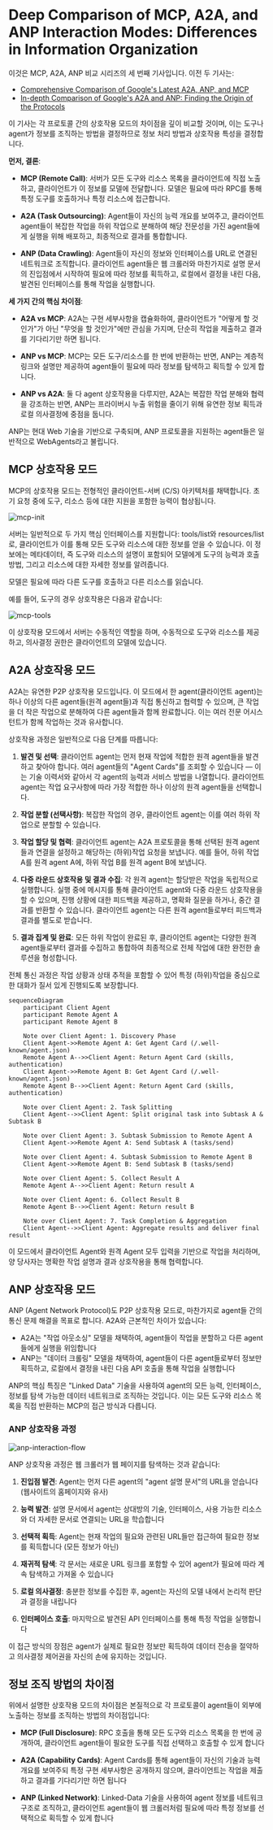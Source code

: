 # Deep Comparison of MCP, A2A, and ANP Interaction Modes: Differences in Information Organization

이것은 MCP, A2A, ANP 비교 시리즈의 세 번째 기사입니다. 이전 두 기사는:

- [Comprehensive Comparison of Google's Latest A2A, ANP, and MCP](/blogs/Comparing-the-Interaction-Modes-of-MCP-A2A-and-ANP.md)
- [In-depth Comparison of Google's A2A and ANP: Finding the Origin of the Protocols](/blogs/In-depth-Comparison-of-Google-A2A-and-ANP-Finding-the-Origin-of-Protocols.md)

이 기사는 각 프로토콜 간의 상호작용 모드의 차이점을 깊이 비교할 것이며, 이는 도구나 agent가 정보를 조직하는 방법을 결정하므로 정보 처리 방법과 상호작용 특성을 결정합니다.

**먼저, 결론**:

- **MCP (Remote Call)**: 서버가 모든 도구와 리소스 목록을 클라이언트에 직접 노출하고, 클라이언트가 이 정보를 모델에 전달합니다. 모델은 필요에 따라 RPC를 통해 특정 도구를 호출하거나 특정 리소스에 접근합니다.

- **A2A (Task Outsourcing)**: Agent들이 자신의 능력 개요를 보여주고, 클라이언트 agent들이 복잡한 작업을 하위 작업으로 분해하여 해당 전문성을 가진 agent들에게 실행을 위해 배포하고, 최종적으로 결과를 통합합니다.

- **ANP (Data Crawling)**: Agent들이 자신의 정보와 인터페이스를 URL로 연결된 네트워크로 조직합니다. 클라이언트 agent들은 웹 크롤러와 마찬가지로 설명 문서의 진입점에서 시작하여 필요에 따라 정보를 획득하고, 로컬에서 결정을 내린 다음, 발견된 인터페이스를 통해 작업을 실행합니다.

**세 가지 간의 핵심 차이점**:

- **A2A vs MCP**: A2A는 구현 세부사항을 캡슐화하여, 클라이언트가 "어떻게 할 것인가"가 아닌 "무엇을 할 것인가"에만 관심을 가지며, 단순히 작업을 제출하고 결과를 기다리기만 하면 됩니다.

- **ANP vs MCP**: MCP는 모든 도구/리소스를 한 번에 반환하는 반면, ANP는 계층적 링크와 설명만 제공하여 agent들이 필요에 따라 정보를 탐색하고 획득할 수 있게 합니다.

- **ANP vs A2A**: 둘 다 agent 상호작용을 다루지만, A2A는 복잡한 작업 분해와 협력을 강조하는 반면, ANP는 프라이버시 누출 위험을 줄이기 위해 유연한 정보 획득과 로컬 의사결정에 중점을 둡니다.

ANP는 현대 Web 기술을 기반으로 구축되며, ANP 프로토콜을 지원하는 agent들은 일반적으로 WebAgents라고 불립니다.

## MCP 상호작용 모드

MCP의 상호작용 모드는 전형적인 클라이언트-서버 (C/S) 아키텍처를 채택합니다. 초기 요청 중에 도구, 리소스 등에 대한 지원을 포함한 능력이 협상됩니다.

![mcp-init](../blogs/images/mcp-init.png)

서버는 일반적으로 두 가지 핵심 인터페이스를 지원합니다: tools/list와 resources/list로, 클라이언트가 이를 통해 모든 도구와 리소스에 대한 정보를 얻을 수 있습니다. 이 정보에는 메타데이터, 즉 도구와 리소스의 설명이 포함되어 모델에게 도구의 능력과 호출 방법, 그리고 리소스에 대한 자세한 정보를 알려줍니다.

모델은 필요에 따라 다른 도구를 호출하고 다른 리소스를 읽습니다.

예를 들어, 도구의 경우 상호작용은 다음과 같습니다:

![mcp-tools](../blogs/images/mcp-tools.png)

이 상호작용 모드에서 서버는 수동적인 역할을 하며, 수동적으로 도구와 리소스를 제공하고, 의사결정 권한은 클라이언트의 모델에 있습니다.

## A2A 상호작용 모드

A2A는 유연한 P2P 상호작용 모드입니다. 이 모드에서 한 agent(클라이언트 agent)는 하나 이상의 다른 agent들(원격 agent들)과 직접 통신하고 협력할 수 있으며, 큰 작업을 더 작은 작업으로 분해하여 다른 agent들과 함께 완료합니다. 이는 여러 전문 어시스턴트가 함께 작업하는 것과 유사합니다.

상호작용 과정은 일반적으로 다음 단계를 따릅니다:

1. **발견 및 선택**: 클라이언트 agent는 먼저 현재 작업에 적합한 원격 agent들을 발견하고 찾아야 합니다. 여러 agent들의 "Agent Cards"를 조회할 수 있습니다 — 이는 기술 이력서와 같아서 각 agent의 능력과 서비스 방법을 나열합니다. 클라이언트 agent는 작업 요구사항에 따라 가장 적합한 하나 이상의 원격 agent들을 선택합니다.

2. **작업 분할 (선택사항)**: 복잡한 작업의 경우, 클라이언트 agent는 이를 여러 하위 작업으로 분할할 수 있습니다.

3. **작업 할당 및 협력**: 클라이언트 agent는 A2A 프로토콜을 통해 선택된 원격 agent들과 연결을 설정하고 해당하는 (하위)작업 요청을 보냅니다. 예를 들어, 하위 작업 A를 원격 agent A에, 하위 작업 B를 원격 agent B에 보냅니다.

4. **다중 라운드 상호작용 및 결과 수집**: 각 원격 agent는 할당받은 작업을 독립적으로 실행합니다. 실행 중에 메시지를 통해 클라이언트 agent와 다중 라운드 상호작용을 할 수 있으며, 진행 상황에 대한 피드백을 제공하고, 명확화 질문을 하거나, 중간 결과를 반환할 수 있습니다. 클라이언트 agent는 다른 원격 agent들로부터 피드백과 결과를 별도로 받습니다.

5. **결과 집계 및 완료**: 모든 하위 작업이 완료된 후, 클라이언트 agent는 다양한 원격 agent들로부터 결과를 수집하고 통합하여 최종적으로 전체 작업에 대한 완전한 솔루션을 형성합니다.

전체 통신 과정은 작업 상황과 상태 추적을 포함할 수 있어 특정 (하위)작업을 중심으로 한 대화가 질서 있게 진행되도록 보장합니다.

```mermaid
sequenceDiagram
    participant Client Agent
    participant Remote Agent A
    participant Remote Agent B

    Note over Client Agent: 1. Discovery Phase
    Client Agent->>Remote Agent A: Get Agent Card (/.well-known/agent.json)
    Remote Agent A-->>Client Agent: Return Agent Card (skills, authentication)
    Client Agent->>Remote Agent B: Get Agent Card (/.well-known/agent.json)
    Remote Agent B-->>Client Agent: Return Agent Card (skills, authentication)

    Note over Client Agent: 2. Task Splitting
    Client Agent-->>Client Agent: Split original task into Subtask A & Subtask B

    Note over Client Agent: 3. Subtask Submission to Remote Agent A
    Client Agent->>Remote Agent A: Send Subtask A (tasks/send)

    Note over Client Agent: 4. Subtask Submission to Remote Agent B
    Client Agent->>Remote Agent B: Send Subtask B (tasks/send)

    Note over Client Agent: 5. Collect Result A
    Remote Agent A-->>Client Agent: Return result A

    Note over Client Agent: 6. Collect Result B
    Remote Agent B-->>Client Agent: Return result B

    Note over Client Agent: 7. Task Completion & Aggregation
    Client Agent-->>Client Agent: Aggregate results and deliver final result
```

이 모드에서 클라이언트 Agent와 원격 Agent 모두 입력을 기반으로 작업을 처리하며, 양 당사자는 명확한 작업 설명과 결과 상호작용을 통해 협력합니다.

## ANP 상호작용 모드

ANP (Agent Network Protocol)도 P2P 상호작용 모드로, 마찬가지로 agent들 간의 통신 문제 해결을 목표로 합니다. A2A와 근본적인 차이가 있습니다:

- A2A는 "작업 아웃소싱" 모델을 채택하여, agent들이 작업을 분할하고 다른 agent들에게 실행을 위임합니다
- ANP는 "데이터 크롤링" 모델을 채택하여, agent들이 다른 agent들로부터 정보만 획득하고, 로컬에서 결정을 내린 다음 API 호출을 통해 작업을 실행합니다

ANP의 핵심 특징은 "Linked Data" 기술을 사용하여 agent의 모든 능력, 인터페이스, 정보를 탐색 가능한 데이터 네트워크로 조직하는 것입니다. 이는 모든 도구와 리소스 목록을 직접 반환하는 MCP의 접근 방식과 다릅니다.

### ANP 상호작용 과정

![anp-interaction-flow](../blogs/images/anp-interaction-flow.png)

ANP 상호작용 과정은 웹 크롤러가 웹 페이지를 탐색하는 것과 같습니다:

1. **진입점 발견**: Agent는 먼저 다른 agent의 "agent 설명 문서"의 URL을 얻습니다 (웹사이트의 홈페이지와 유사)

2. **능력 발견**: 설명 문서에서 agent는 상대방의 기술, 인터페이스, 사용 가능한 리소스와 더 자세한 문서로 연결되는 URL을 학습합니다

3. **선택적 획득**: Agent는 현재 작업의 필요와 관련된 URL들만 접근하여 필요한 정보를 획득합니다 (모든 정보가 아닌)

4. **재귀적 탐색**: 각 문서는 새로운 URL 링크를 포함할 수 있어 agent가 필요에 따라 계속 탐색하고 가져올 수 있습니다

5. **로컬 의사결정**: 충분한 정보를 수집한 후, agent는 자신의 모델 내에서 논리적 판단과 결정을 내립니다

6. **인터페이스 호출**: 마지막으로 발견된 API 인터페이스를 통해 특정 작업을 실행합니다

이 접근 방식의 장점은 agent가 실제로 필요한 정보만 획득하여 데이터 전송을 절약하고 의사결정 제어권을 자신의 손에 유지하는 것입니다.

## 정보 조직 방법의 차이점

위에서 설명한 상호작용 모드의 차이점은 본질적으로 각 프로토콜이 agent들이 외부에 노출하는 정보를 조직하는 방법의 차이점입니다:

- **MCP (Full Disclosure)**: RPC 호출을 통해 모든 도구와 리소스 목록을 한 번에 공개하여, 클라이언트 agent들이 필요한 도구를 직접 선택하고 호출할 수 있게 합니다

- **A2A (Capability Cards)**: Agent Cards를 통해 agent들이 자신의 기술과 능력 개요를 보여주되 특정 구현 세부사항은 공개하지 않으며, 클라이언트는 작업을 제출하고 결과를 기다리기만 하면 됩니다

- **ANP (Linked Network)**: Linked-Data 기술을 사용하여 agent 정보를 네트워크 구조로 조직하고, 클라이언트 agent들이 웹 크롤러처럼 필요에 따라 특정 정보를 선택적으로 획득할 수 있게 합니다
